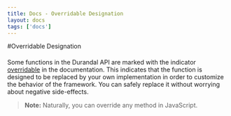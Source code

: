 ```yaml
---
title: Docs - Overridable Designation
layout: docs
tags: ['docs']
---
```

#Overridable Designation
#### 

Some functions in the Durandal API are marked with the indicator [overridable](/documentation/Overridable) in the documentation. This indicates that the function is designed to be replaced by your own implementation in order to customize the behavior of the framework. You can safely replace it without worrying about negative side-effects.

> **Note:** Naturally, you can override any method in JavaScript.